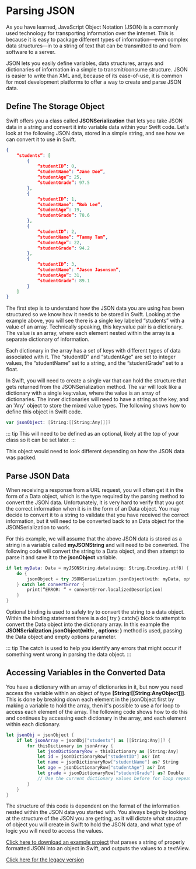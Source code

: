 # Parsing JSON

As you have learned, JavaScript Object Notation (JSON) is a commonly used technology for transporting information over the internet. This is because it is easy to package different types of information—even complex data structures—in to a string of text that can be transmitted to and from software to a server.

JSON lets you easily define variables, data structures, arrays and dictionaries of information in a simple to transmit/consume structure. JSON is easier to write than XML and, because of its ease-of-use, it is common for most development platforms to offer a way to create and parse JSON data.

## Define The Storage Object

Swift offers you a class called **JSONSerialization** that lets you take JSON data in a string and convert it into variable data within your Swift code. Let's look at the following JSON data, stored in a simple string, and see how we can convert it to use in Swift.

``` json
{
    “students”: [
        {
            “studentID”: 0,
            “studentName”: “Jane Doe”,
            “studentAge”: 25,
            “studentGrade”: 97.5
        },
        {
            “studentID”: 1,
            “studentName”: “Bob Lee”,
            “studentAge”: 19,
            “studentGrade”: 78.6
        },
        {
            “studentID”: 2,
            “studentName”: “Tammy Tam”,
            “studentAge”: 22,
            “studentGrade”: 94.2
        },
        {
            “studentID”: 3,
            “studentName”: “Jason Jasonson”,
            “studentAge”: 31,
            “studentGrade”: 89.1
        }
    ]
}
```

The first step is to understand how the JSON data you are using has been structured so we know how it needs to be stored in Swift. Looking at the example above, you will see there is a single key labeled “students” with a value of an array. Technically speaking, this key:value pair is a dictionary. The value is an array, where each element nested within the array is a separate dictionary of information.

Each dictionary in the array has a set of keys with different types of data associated with it. The “studentID” and “studentAge” are set to integer values, the “studentName” set to a string, and the “studentGrade” set to a float.

In Swift, you will need to create a single var that can hold the structure that gets returned from the JSONSerialization method. The var will look like a dictionary with a single key:value, where the value is an array of dictionaries. The inner dictionaries will need to have a string as the key, and an 'Any' object to store the mixed value types. The following shows how to define this object in Swift code.

``` swift
var jsonObject: [String:[[String:Any]]]?
```

::: tip
 This will need to be defined as an optional, likely at the top of your class so it can be set later.
:::

This object would need to look different depending on how the JSON data was packed.

## Parse JSON Data

When receiving a response from a URL request, you will often get it in the form of a Data object, which is the type required by the parsing method to convert the JSON data. Unfortunately, it is very hard to verify that you got the correct information when it is in the form of an Data object. You may decide to convert it to a string to validate that you have received the correct information, but it will need to be converted back to an Data object for the JSONSerialization to work.

For this example, we will assume that the above JSON data is stored as a string in a variable called **myJSONString** and will need to be converted. The following code will convert the string to a Data object, and then attempt to parse it and save it to the **jsonObject** variable.

```swift
if let myData: Data = myJSONString.data(using: String.Encoding.utf8) {
    do {
        jsonObject = try JSONSerialization.jsonObject(with: myData, options: []) as? [String:[[String:Any]]]
    } catch let convertError {
        print(“ERROR: “ + convertError.localizedDescription)
    }
}
```

Optional binding is used to safely try to convert the string to a data object. Within the binding statement there is a do{ try } catch{} block to attempt to convert the Data object into the dictionary array. In this example the **JSONSerialization.jsonObject(with: , options: )** method is used, passing the Data object and empty options parameter.

::: tip
The catch is used to help you identify any errors that might occur if something went wrong in parsing the data object.
:::

## Accessing Variables in the Converted Data

You have a dictionary with an array of dictionaries in it, but now you need access the variable within an object of type **[String:[[String:AnyObject]]]**. This is done by breaking down each element in the jsonObject first by making a variable to hold the array, then it's possible to use a for loop to access each element of the array. The following code shows how to do this and continues by accessing each dictionary in the array, and each element within each dictionary.

``` swift
let jsonObj = jsonObject {
    if let jsonArray = jsonObj["students"] as [[String:Any]]? {
        for thisDictionary in jsonArray {
            let jsonDictionaryRow = thisDictionary as [String:Any]
            let id = jsonDictionaryRow["studentID"] as? Int
            let name = jsonDictionaryRow["studentName"] as? String
            let age = jsonDictionaryRow["studentAge"] as? Int
            let grade = jsonDictionaryRow["studentGrade"] as? Double      
            // Use the current dictionary values before for loop repeats
        }
    }
}
```

The structure of this code is dependent on the format of the information nested within the JSON data you started with. You always begin by looking at the structure of the JSON you are getting, as it will dictate what structure of object you will create in Swift to hold the JSON data, and what type of logic you will need to access the values.

  [Click here to download an example project](/F2020/assets/downloads/ParsingJSON.zip) that parses a string of properly formatted JSON into an object in Swift, and outputs the values to a textView.

  [Click here for the legacy version](/F2020/assets/downloads/legacyParsingJSON.zip)
  
